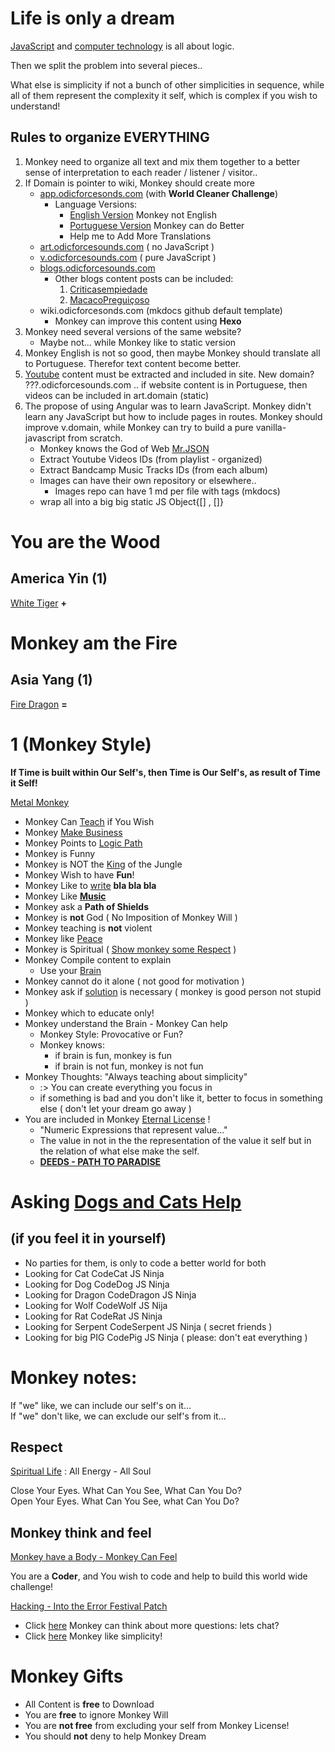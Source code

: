 # Life is only a dream

[JavaScript](https://odicforcesounds.bandcamp.com/album/spiritual-algorithm) and [computer technology](https://odicforcesounds.bandcamp.com/track/just-a-technical-skill-set) is all about logic.

Then we split the problem into several pieces.. 

What else is simplicity if not a bunch of other simplicities in sequence, while all of them represent the complexity it self, which is complex if you wish to understand! 

## Rules to organize EVERYTHING 
1. Monkey need to organize all text and mix them together to a better sense of interpretation to each reader / listener / visitor..
2. If Domain is pointer to wiki, Monkey should create more
    - [app.odicforcesonds.com](https://github.com/odicforcesounds/World-Cleaner) (with **World Cleaner Challenge**)
        - Language Versions: 
            - [English Version](./en/README.md) Monkey not English
            - [Portuguese Version](./pt/README.md) Monkey can do Better
            - Help me to Add More Translations 
    - [art.odicforcesounds.com](https://wiki.odicforcesounds.com/art/index.html) ( no JavaScript )
    - [v.odicforcesounds.com](https://wiki.odicforcesounds.com/v/) ( pure JavaScript )
    - [blogs.odicforcesounds.com](https://wiki.odicforcesounds.com/blogjs/src/b.html)
        - Other blogs content posts can be included: 
            1. [Criticasempiedade](https://criticasempiedade.blogspot.com/)
            2. [MacacoPreguiçoso](https://macacopreguicoso.blogspot.com/) 
    - wiki.odicforcesonds.com (mkdocs github default template)
        - Monkey can improve this content using **Hexo**
3. Monkey need several versions of the same website?
    - Maybe not... while Monkey like to static version
4. Monkey English is not so good, then maybe Monkey should translate all to Portuguese. Therefor text content become better.
5. [Youtube](./yt/README.md)  content must be extracted and included in site. New domain? ???.odicforcesounds.com .. if website content is in Portuguese, then videos can be included in art.domain (static)
6. The propose of using Angular was to learn JavaScript. Monkey didn't learn any JavaScript but how to include pages in routes. Monkey should improve v.domain, while Monkey can try to build a pure vanilla-javascript from scratch. 
    - Monkey knows the God of Web [Mr.JSON](https://odicforcesounds.bandcamp.com/track/mr-json)
    - Extract Youtube Videos IDs (from playlist - organized)
    - Extract Bandcamp Music Tracks IDs (from each album)
    - Images can have their own repository or elsewhere.. 
        - Images repo can have 1 md per file with tags (mkdocs)
    - wrap all into a big big static JS Object{[] , []}

# You are the Wood

## America Yin (1)

[White Tiger](./letters/Tiger_America.md) **+**

# Monkey am the Fire 

## Asia Yang (1)

[Fire Dragon](./letters/Dragon_Asia.md) **=** 

# 1 (Monkey Style)

**If Time is built within Our Self's, then Time is Our Self's, as result of Time it Self!**

[Metal Monkey](./textos/README.md)

- Monkey Can [Teach](https://odicforcesounds.bandcamp.com/track/crafting-new-generations) if You Wish
- Monkey [Make Business](https://odicforcesounds.bandcamp.com/track/lets-make-business)
- Monkey Points to [Logic Path](https://wiki.odicforcesounds.com/art/pages/Dao/index.html)
- Monkey is Funny
- Monkey is NOT the [King](https://odicforcesounds.bandcamp.com/track/sun-wukong-the-monkey-king) of the Jungle
- Monkey Wish to have **Fun**!
- Monkey Like to [write](./MANIFEST.md) **bla bla bla** 
- Monkey Like **[Music](https://odicforcesounds.bandcamp.com/track/piano-words)**
- Monkey ask a **Path of Shields**
- Monkey is **not** God ( No Imposition of Monkey Will )
- Monkey teaching is **not** violent
- Monkey like [Peace](https://odicforcesounds.bandcamp.com/track/we-came-in-peace-trance-zone) 
- Monkey is Spiritual ( [Show monkey some Respect](https://odicforcesounds.bandcamp.com/track/show-us-some-respect-warning) )
- Monkey Compile content to explain
    - Use your [Brain](https://odicforcesounds.bandcamp.com/track/brain-chilout) 
- Monkey cannot do it alone ( not good for motivation )
- Monkey ask if [solution](./World-Cleaner.md) is necessary ( monkey is good person not stupid )
- Monkey which to educate only! 
- Monkey understand the Brain - Monkey Can help 
    - Monkey Style: Provocative or Fun? 
    - Monkey knows: 
        - if brain is fun, monkey is fun
        - if brain is not fun, monkey is not fun
- Monkey Thoughts: "Always teaching about simplicity" 
    - :> You can create everything you focus in
    - if something is bad and you don't like it, better to focus in something else ( don't let your dream go away )
- You are included in Monkey [Eternal License](./letters/Eternal_License.md) ! 
    - "Numeric Expressions that represent value..."
    - The value in not in the the representation of the value it self but in the relation of what else make the self. 
    - **[DEEDS - PATH TO PARADISE](https://odicforcesounds.bandcamp.com/track/deeds-path-to-paradise)** 

# Asking [Dogs and Cats Help](https://odicforcesounds.bandcamp.com/track/dogs-like-to-dance-cats-like-to-watch) 

## (if you feel it in yourself)
- No parties for them, is only to code a better world for both
- Looking for Cat CodeCat JS Ninja 
- Looking for Dog CodeDog JS Ninja
- Looking for Dragon CodeDragon JS Ninja
- Looking for Wolf CodeWolf JS Nija
- Looking for Rat CodeRat JS Ninja 
- Looking for Serpent CodeSerpent JS Ninja ( secret friends )
- Looking for big PIG CodePig JS Ninja ( please: don't eat everything )

# Monkey notes: 

If "we" like, we can include our self's on it...<br>
If "we" don't like, we can exclude our self's from it...

## Respect 

[Spiritual Life](https://odicforcesounds.bandcamp.com/track/respect-spiritual-life) : All Energy - All Soul 

Close Your Eyes. What Can You See, What Can You Do?<br>
Open Your Eyes. What Can You See, what Can You Do?

## Monkey think and feel

[Monkey have a Body - Monkey Can Feel](https://odicforcesounds.bandcamp.com/track/i-can-feel-i-have-a-body)

You are a <b>Coder</b>, and You wish to code and help to build this world wide challenge!

[Hacking - Into the Error Festival Patch](https://odicforcesounds.bandcamp.com/track/hacking-into-the-error-festival-patch)

- Click [here](./plan/Questions.md) Monkey can think about more questions: lets chat?
- Click [here](./plan/psudoCode.md) Monkey like simplicity! 

# Monkey Gifts 

- All Content is **free** to Download
- You are **free** to ignore Monkey Will
- You are **not free** from excluding your self from Monkey License!
- You should **not** deny to help Monkey Dream